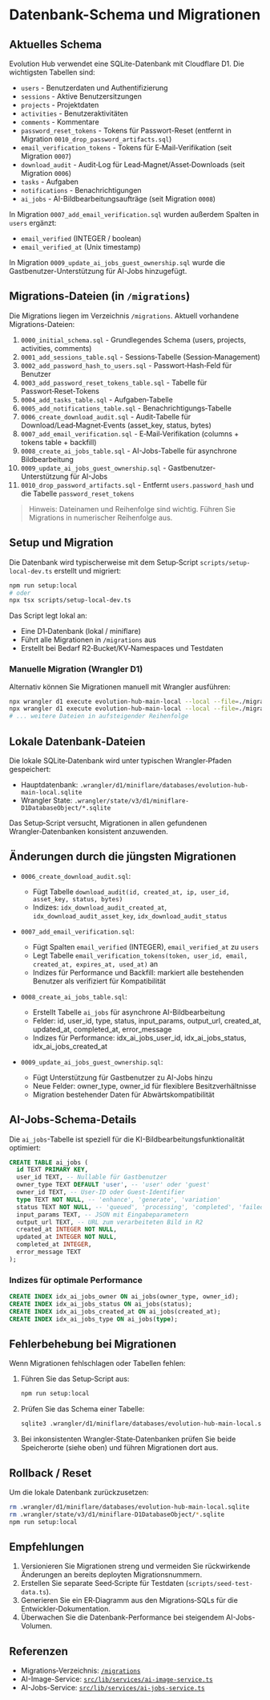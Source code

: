 # Datenbank-Schema und Migrationen

## Aktuelles Schema

Evolution Hub verwendet eine SQLite-Datenbank mit Cloudflare D1. Die wichtigsten Tabellen sind:

- `users` - Benutzerdaten und Authentifizierung
- `sessions` - Aktive Benutzersitzungen
- `projects` - Projektdaten
- `activities` - Benutzeraktivitäten
- `comments` - Kommentare
- `password_reset_tokens` - Tokens für Passwort-Reset (entfernt in Migration `0010_drop_password_artifacts.sql`)
- `email_verification_tokens` - Tokens für E‑Mail‑Verifikation (seit Migration `0007`)
- `download_audit` - Audit‑Log für Lead‑Magnet/Asset‑Downloads (seit Migration `0006`)
- `tasks` - Aufgaben
- `notifications` - Benachrichtigungen
- `ai_jobs` - AI-Bildbearbeitungsaufträge (seit Migration `0008`)

In Migration `0007_add_email_verification.sql` wurden außerdem Spalten in `users` ergänzt:

- `email_verified` (INTEGER / boolean)
- `email_verified_at` (Unix timestamp)

In Migration `0009_update_ai_jobs_guest_ownership.sql` wurde die Gastbenutzer-Unterstützung für AI-Jobs hinzugefügt.

## Migrations‑Dateien (in `/migrations`)

Die Migrations liegen im Verzeichnis `/migrations`. Aktuell vorhandene Migrations-Dateien:

1. `0000_initial_schema.sql` - Grundlegendes Schema (users, projects, activities, comments)
2. `0001_add_sessions_table.sql` - Sessions‑Tabelle (Session‑Management)
3. `0002_add_password_hash_to_users.sql` - Passwort‑Hash‑Feld für Benutzer
4. `0003_add_password_reset_tokens_table.sql` - Tabelle für Passwort‑Reset‑Tokens
5. `0004_add_tasks_table.sql` - Aufgaben‑Tabelle
6. `0005_add_notifications_table.sql` - Benachrichtigungs‑Tabelle
7. `0006_create_download_audit.sql` - Audit‑Tabelle für Download/Lead‑Magnet‑Events (asset_key, status, bytes)
8. `0007_add_email_verification.sql` - E‑Mail‑Verifikation (columns + tokens table + backfill)
9. `0008_create_ai_jobs_table.sql` - AI-Jobs-Tabelle für asynchrone Bildbearbeitung
10. `0009_update_ai_jobs_guest_ownership.sql` - Gastbenutzer-Unterstützung für AI-Jobs
11. `0010_drop_password_artifacts.sql` - Entfernt `users.password_hash` und die Tabelle `password_reset_tokens`

> Hinweis: Dateinamen und Reihenfolge sind wichtig. Führen Sie Migrations in numerischer Reihenfolge aus.

## Setup und Migration

Die Datenbank wird typischerweise mit dem Setup‑Script `scripts/setup-local-dev.ts` erstellt und migriert:

```bash
npm run setup:local
# oder
npx tsx scripts/setup-local-dev.ts
```

Das Script legt lokal an:

- Eine D1‑Datenbank (lokal / miniflare)
- Führt alle Migrationen in `/migrations` aus
- Erstellt bei Bedarf R2‑Bucket/KV‑Namespaces und Testdaten

### Manuelle Migration (Wrangler D1)

Alternativ können Sie Migrationen manuell mit Wrangler ausführen:

```bash
npx wrangler d1 execute evolution-hub-main-local --local --file=./migrations/0000_initial_schema.sql
npx wrangler d1 execute evolution-hub-main-local --local --file=./migrations/0001_add_sessions_table.sql
# ... weitere Dateien in aufsteigender Reihenfolge
```

## Lokale Datenbank‑Dateien

Die lokale SQLite‑Datenbank wird unter typischen Wrangler‑Pfaden gespeichert:

- Hauptdatenbank: `.wrangler/d1/miniflare/databases/evolution-hub-main-local.sqlite`
- Wrangler State: `.wrangler/state/v3/d1/miniflare-D1DatabaseObject/*.sqlite`

Das Setup‑Script versucht, Migrationen in allen gefundenen Wrangler‑Datenbanken konsistent anzuwenden.

## Änderungen durch die jüngsten Migrationen

- `0006_create_download_audit.sql`:
  - Fügt Tabelle `download_audit(id, created_at, ip, user_id, asset_key, status, bytes)`
  - Indizes: `idx_download_audit_created_at`, `idx_download_audit_asset_key`, `idx_download_audit_status`

- `0007_add_email_verification.sql`:
  - Fügt Spalten `email_verified` (INTEGER), `email_verified_at` zu `users`
  - Legt Tabelle `email_verification_tokens(token, user_id, email, created_at, expires_at, used_at)` an
  - Indizes für Performance und Backfill: markiert alle bestehenden Benutzer als verifiziert für Kompatibilität

- `0008_create_ai_jobs_table.sql`:
  - Erstellt Tabelle `ai_jobs` für asynchrone AI-Bildbearbeitung
  - Felder: id, user_id, type, status, input_params, output_url, created_at, updated_at, completed_at, error_message
  - Indizes für Performance: idx_ai_jobs_user_id, idx_ai_jobs_status, idx_ai_jobs_created_at

- `0009_update_ai_jobs_guest_ownership.sql`:
  - Fügt Unterstützung für Gastbenutzer zu AI-Jobs hinzu
  - Neue Felder: owner_type, owner_id für flexiblere Besitzverhältnisse
  - Migration bestehender Daten für Abwärtskompatibilität

## AI-Jobs-Schema-Details

Die `ai_jobs`-Tabelle ist speziell für die KI-Bildbearbeitungsfunktionalität optimiert:

```sql
CREATE TABLE ai_jobs (
  id TEXT PRIMARY KEY,
  user_id TEXT, -- Nullable für Gastbenutzer
  owner_type TEXT DEFAULT 'user', -- 'user' oder 'guest'
  owner_id TEXT, -- User-ID oder Guest-Identifier
  type TEXT NOT NULL, -- 'enhance', 'generate', 'variation'
  status TEXT NOT NULL, -- 'queued', 'processing', 'completed', 'failed', 'cancelled'
  input_params TEXT, -- JSON mit Eingabeparametern
  output_url TEXT, -- URL zum verarbeiteten Bild in R2
  created_at INTEGER NOT NULL,
  updated_at INTEGER NOT NULL,
  completed_at INTEGER,
  error_message TEXT
);
```

### Indizes für optimale Performance

```sql
CREATE INDEX idx_ai_jobs_owner ON ai_jobs(owner_type, owner_id);
CREATE INDEX idx_ai_jobs_status ON ai_jobs(status);
CREATE INDEX idx_ai_jobs_created_at ON ai_jobs(created_at);
CREATE INDEX idx_ai_jobs_type ON ai_jobs(type);
```

## Fehlerbehebung bei Migrationen

Wenn Migrationen fehlschlagen oder Tabellen fehlen:

1. Führen Sie das Setup‑Script aus:

   ```bash
   npm run setup:local
   ```

2. Prüfen Sie das Schema einer Tabelle:

   ```bash
   sqlite3 .wrangler/d1/miniflare/databases/evolution-hub-main-local.sqlite ".schema sessions"
   ```

3. Bei inkonsistenten Wrangler‑State‑Datenbanken prüfen Sie beide Speicherorte (siehe oben) und führen Migrationen dort aus.

## Rollback / Reset

Um die lokale Datenbank zurückzusetzen:

```bash
rm .wrangler/d1/miniflare/databases/evolution-hub-main-local.sqlite
rm .wrangler/state/v3/d1/miniflare-D1DatabaseObject/*.sqlite
npm run setup:local
```

## Empfehlungen

1. Versionieren Sie Migrationen streng und vermeiden Sie rückwirkende Änderungen an bereits deployten Migrationsnummern.
2. Erstellen Sie separate Seed‑Scripte für Testdaten (`scripts/seed-test-data.ts`).
3. Generieren Sie ein ER‑Diagramm aus den Migrations‑SQLs für die Entwickler‑Dokumentation.
4. Überwachen Sie die Datenbank-Performance bei steigendem AI-Jobs-Volumen.

## Referenzen

- Migrations‑Verzeichnis: [`/migrations`](migrations:1)
- AI-Image-Service: [`src/lib/services/ai-image-service.ts`](src/lib/services/ai-image-service.ts:1)
- AI-Jobs-Service: [`src/lib/services/ai-jobs-service.ts`](src/lib/services/ai-jobs-service.ts:1)
